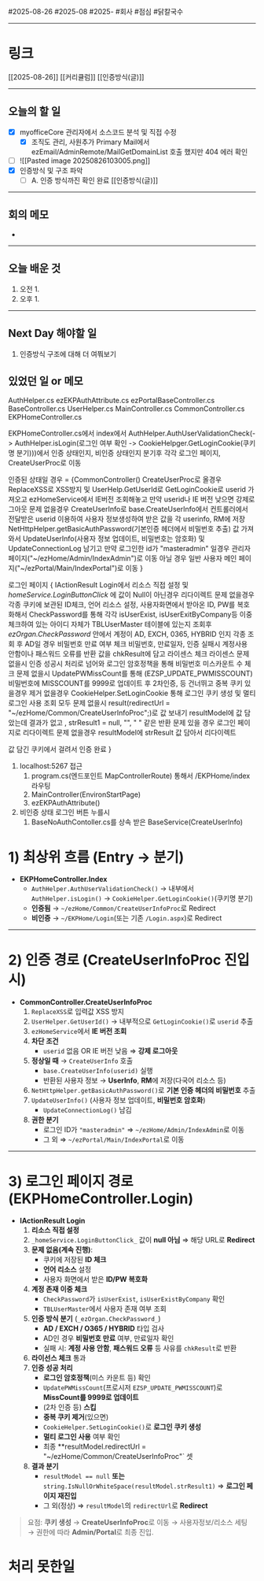 #2025-08-26 #2025-08 #2025- 
#회사 #점심 #닭칼국수

------
# 링크 
[[2025-08-26]]
[[커리큘럼]]
[[인증방식(글)]]


---
## 오늘의 할 일
- [x] myofficeCore 관리자에서 소스코드 분석 및 직접 수정
    - [x] 조직도 관리, 사원추가 Primary Mail에서 ezEmail/AdminRemote/MailGetDomainList 호출 했지만 404 에러 확인
- [ ] ![[Pasted image 20250826103005.png]]
- [x] 인증방식 및 구조 파악
    - [ ] A. 인증 방식까진 확인 완료 [[인증방식(글)]]
---
## 회의 메모
- 
---
## 오늘 배운 것
1. 오전
    1. 
2. 오후
    1. 
---
## Next Day 해야할 일
1. 인증방식 구조에 대해 더 여쭤보기 


## 있었던 일 or 메모
AuthHelper.cs
ezEKPAuthAttribute.cs
ezPortalBaseController.cs
BaseController.cs
UserHelper.cs
MainController.cs
CommonController.cs
EKPHomeController.cs

EKPHomeController.cs에서
index에서 AuthHelper.AuthUserValidationCheck(-> AuthHelper.isLogin(로그인 여부 확인 -> CookieHelpger.GetLoginCookie(쿠키명 분기)))에서
인증 상태인지, 비인증 상태인지 분기후 각각 
로그인 페이지, CreateUserProc로 이동


인증된 상태일 경우 = {CommonController() CreateUserProc로 올경우
ReplaceXSS로 XSS방지 및 
UserHelp.GetUserId로 GetLoginCookie로 userid 가져오고
ezHomeService에서 IE버전 조회해놓고
만약 userid나 IE 버전 낮으면 강제로그아웃
문제 없을경우 CreateUserInfo로 base.CreateUserInfo에서 컨트롤러에서 전달받은
userid 이용하여 사용자 정보생성하여
받은 값을 각 userinfo, RM에 저장
NetHttpHelper.getBasicAuthPassword(기본인증 헤더에서 비밀번호 추출) 값 가져와서
UpdateUserInfo(사용자 정보 업데이트, 비밀번호는 암호화) 및 UpdateConnectionLog 남기고 만약 로그인한 id가 "masteradmin" 일경우 관리자페이지("~/ezHome/Admin/IndexAdmin")로 이동
아닐 경우 일반 사용자 메인 페이지("~/ezPortal/Main/IndexPortal")로 이동 }

로그인 페이지 {
IActionResult Login에서
리소스 직접 설정 및 _homeService.LoginButtonClick_ 에 값이 Null이 아닌경우 리다이렉트
문제 없을경우 각종 쿠키에 보관된 ID체크, 언어 리소스 설정, 사용자화면에서 받아온
ID, PW를 복호화해서 CheckPassword를 통해 각각 isUserExist, isUserExitByCompany등 이중 체크하여 있는 아이디 자체가 TBLUserMaster 테이블에 있는지 조회후 _ezOrgan.CheckPassword_ 안에서 계정이 AD, EXCH, 0365, HYBRID 인지 각종 조회 후 
AD일 경우 비밀번호 만료 여부 체크 비밀번호, 만료일자, 인증 실패시 계정사용 안함이나 패스워드 오류를 반환 값을 chkResult에 담고 라이센스 체크 라이센스 문제 없을시 인증 성공시 처리로 넘어와 로그인 암호정책을 통해 비밀번호 미스카운트 수 체크 문제 없을시 
UpdatePWMissCount를 통해 (EZSP_UPDATE_PWMISSCOUNT)비밀번호에 MISSCOUNT를 9999로 업데이트 후 2차인증, 등 건너뛰고 중복 쿠키 있을경우 제거 없을경우 CookieHelper.SetLoginCookie 통해 로그인 쿠키 생성 및 멀티 로그인 사용 조회 모두 문제 없을시 result(redirectUrl = "~/ezHome/Common/CreateUserInfoProc";)로 값 보내기
resultModel에 값 담았는데 결과가 없고 , strResult1 =  null, "", " " 같은 반환 문제 있을 경우 로그인 페이지로 리다이렉트 문제 없을경우 resultModel에 strResult 값 담아서 리다이렉트

값 담긴 쿠키에서 걸려서 인증 완료
}




1. localhost:5267 접근 
    1. program.cs(엔드포인트 MapControllerRoute)  통해서 /EKPHome/index 라우팅
    2. MainController(EnvironStartPage)
    3. ezEKPAuthAttribute()
2. 비인증 상태 로그인 버튼 누를시
    1. BaseNoAuthContoller.cs를 상속 받은 BaseService(CreateUserInfo)

# 1) 최상위 흐름 (Entry → 분기)

- **EKPHomeController.Index**
    - `AuthHelper.AuthUserValidationCheck()` → 내부에서 `AuthHelper.isLogin()` → `CookieHelper.GetLoginCookie()`(쿠키명 분기)
    - **인증됨** → `~/ezHome/Common/CreateUserInfoProc`로 Redirect
    - **비인증** → `~/EKPHome/Login`(또는 기존 `/Login.aspx`)로 Redirect
---

# 2) 인증 경로 (CreateUserInfoProc 진입 시)
- **CommonController.CreateUserInfoProc**
    1. `ReplaceXSS`로 입력값 XSS 방지
    2. `UserHelper.GetUserId()` → 내부적으로 `GetLoginCookie()`로 `userid` 추출
    3. `ezHomeService`에서 **IE 버전 조회**
    4. **차단 조건**
        - `userid` 없음 OR IE 버전 낮음 ⇒ **강제 로그아웃**
    5. **정상일 때** → `CreateUserInfo` 호출
        - `base.CreateUserInfo(userid)` 실행
        - 반환된 사용자 정보 → **UserInfo**, **RM**에 저장(다국어 리소스 등)
    6. `NetHttpHelper.getBasicAuthPassword()`로 **기본 인증 헤더의 비밀번호** 추출
    7. `UpdateUserInfo()` (사용자 정보 업데이트, **비밀번호 암호화**)
        - `UpdateConnectionLog()` 남김
    8. **권한 분기**
        - 로그인 ID가 `"masteradmin"` ⇒ `~/ezHome/Admin/IndexAdmin`로 이동
        - 그 외 ⇒ `~/ezPortal/Main/IndexPortal`로 이동

---
# 3) 로그인 페이지 경로 (EKPHomeController.Login)
- **IActionResult Login**
    1. **리소스 직접 설정**
    2. `_homeService.LoginButtonClick_` 값이 **null 아님** ⇒ 해당 URL로 **Redirect**
    3. **문제 없음(계속 진행)**:
        - 쿠키에 저장된 **ID 체크**
        - **언어 리소스** 설정
        - 사용자 화면에서 받은 **ID/PW 복호화**
    4. **계정 존재 이중 체크**
        - `CheckPassword`가 `isUserExist`, `isUserExistByCompany` 확인
        - `TBLUserMaster`에서 사용자 존재 여부 조회
    5. **인증 방식 분기** (`_ezOrgan.CheckPassword_`)
        - **AD / EXCH / O365 / HYBRID** 타입 검사
        - AD인 경우 **비밀번호 만료** 여부, 만료일자 확인
        - 실패 시: **계정 사용 안함**, **패스워드 오류** 등 사유를 `chkResult`로 반환
    6. **라이선스 체크** 통과
    7. **인증 성공 처리**
        - **로그인 암호정책**(미스 카운트 등) 확인
        - `UpdatePWMissCount`(프로시저 `EZSP_UPDATE_PWMISSCOUNT`)로 **MissCount를 9999로 업데이트**
        - (2차 인증 등) **스킵**
        - **중복 쿠키 제거**(있으면)
        - `CookieHelper.SetLoginCookie()`로 **로그인 쿠키 생성**
        - **멀티 로그인 사용** 여부 확인
        - 최종 **resultModel.redirectUrl = "~/ezHome/Common/CreateUserInfoProc"` 셋
    8. **결과 분기**
        - `resultModel == null` **또는** `string.IsNullOrWhiteSpace(resultModel.strResult1)` ⇒ **로그인 페이지 재진입**
        - 그 외(정상) ⇒ `resultModel`의 `redirectUrl`로 **Redirect**
            
> 요점: **쿠키 생성** → **CreateUserInfoProc**로 이동 → 사용자정보/리소스 세팅 → 권한에 따라 **Admin/Portal**로 최종 진입.

# 처리 못한일